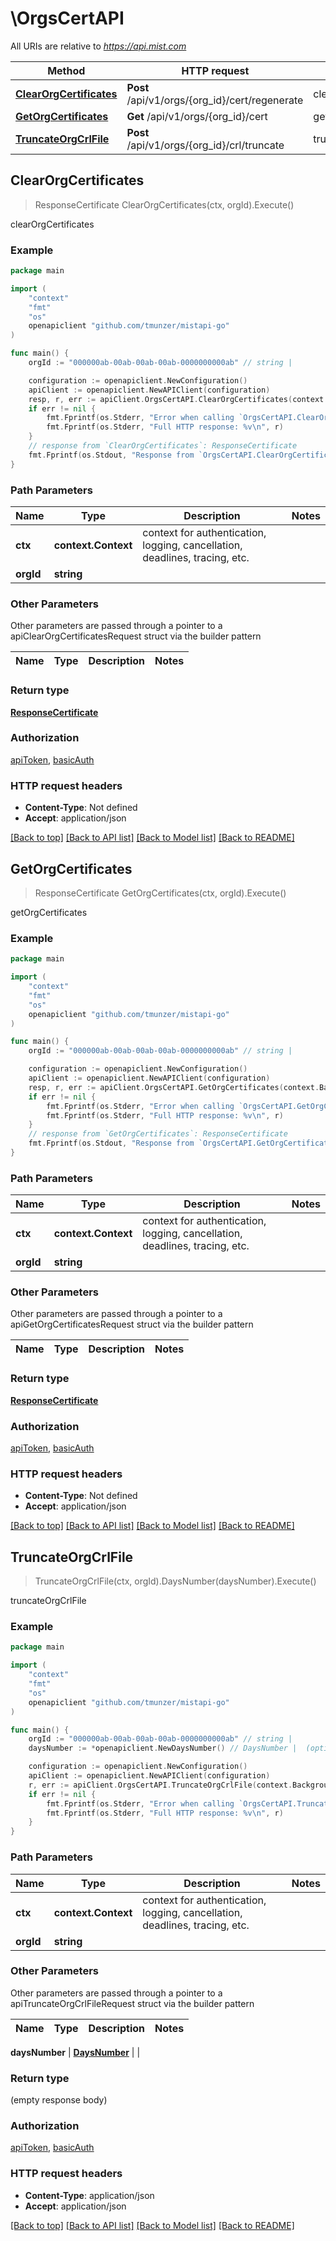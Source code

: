 # \OrgsCertAPI

All URIs are relative to *https://api.mist.com*

Method | HTTP request | Description
------------- | ------------- | -------------
[**ClearOrgCertificates**](OrgsCertAPI.md#ClearOrgCertificates) | **Post** /api/v1/orgs/{org_id}/cert/regenerate | clearOrgCertificates
[**GetOrgCertificates**](OrgsCertAPI.md#GetOrgCertificates) | **Get** /api/v1/orgs/{org_id}/cert | getOrgCertificates
[**TruncateOrgCrlFile**](OrgsCertAPI.md#TruncateOrgCrlFile) | **Post** /api/v1/orgs/{org_id}/crl/truncate | truncateOrgCrlFile



## ClearOrgCertificates

> ResponseCertificate ClearOrgCertificates(ctx, orgId).Execute()

clearOrgCertificates



### Example

```go
package main

import (
	"context"
	"fmt"
	"os"
	openapiclient "github.com/tmunzer/mistapi-go"
)

func main() {
	orgId := "000000ab-00ab-00ab-00ab-0000000000ab" // string | 

	configuration := openapiclient.NewConfiguration()
	apiClient := openapiclient.NewAPIClient(configuration)
	resp, r, err := apiClient.OrgsCertAPI.ClearOrgCertificates(context.Background(), orgId).Execute()
	if err != nil {
		fmt.Fprintf(os.Stderr, "Error when calling `OrgsCertAPI.ClearOrgCertificates``: %v\n", err)
		fmt.Fprintf(os.Stderr, "Full HTTP response: %v\n", r)
	}
	// response from `ClearOrgCertificates`: ResponseCertificate
	fmt.Fprintf(os.Stdout, "Response from `OrgsCertAPI.ClearOrgCertificates`: %v\n", resp)
}
```

### Path Parameters


Name | Type | Description  | Notes
------------- | ------------- | ------------- | -------------
**ctx** | **context.Context** | context for authentication, logging, cancellation, deadlines, tracing, etc.
**orgId** | **string** |  | 

### Other Parameters

Other parameters are passed through a pointer to a apiClearOrgCertificatesRequest struct via the builder pattern


Name | Type | Description  | Notes
------------- | ------------- | ------------- | -------------


### Return type

[**ResponseCertificate**](ResponseCertificate.md)

### Authorization

[apiToken](../README.md#apiToken), [basicAuth](../README.md#basicAuth)

### HTTP request headers

- **Content-Type**: Not defined
- **Accept**: application/json

[[Back to top]](#) [[Back to API list]](../README.md#documentation-for-api-endpoints)
[[Back to Model list]](../README.md#documentation-for-models)
[[Back to README]](../README.md)


## GetOrgCertificates

> ResponseCertificate GetOrgCertificates(ctx, orgId).Execute()

getOrgCertificates



### Example

```go
package main

import (
	"context"
	"fmt"
	"os"
	openapiclient "github.com/tmunzer/mistapi-go"
)

func main() {
	orgId := "000000ab-00ab-00ab-00ab-0000000000ab" // string | 

	configuration := openapiclient.NewConfiguration()
	apiClient := openapiclient.NewAPIClient(configuration)
	resp, r, err := apiClient.OrgsCertAPI.GetOrgCertificates(context.Background(), orgId).Execute()
	if err != nil {
		fmt.Fprintf(os.Stderr, "Error when calling `OrgsCertAPI.GetOrgCertificates``: %v\n", err)
		fmt.Fprintf(os.Stderr, "Full HTTP response: %v\n", r)
	}
	// response from `GetOrgCertificates`: ResponseCertificate
	fmt.Fprintf(os.Stdout, "Response from `OrgsCertAPI.GetOrgCertificates`: %v\n", resp)
}
```

### Path Parameters


Name | Type | Description  | Notes
------------- | ------------- | ------------- | -------------
**ctx** | **context.Context** | context for authentication, logging, cancellation, deadlines, tracing, etc.
**orgId** | **string** |  | 

### Other Parameters

Other parameters are passed through a pointer to a apiGetOrgCertificatesRequest struct via the builder pattern


Name | Type | Description  | Notes
------------- | ------------- | ------------- | -------------


### Return type

[**ResponseCertificate**](ResponseCertificate.md)

### Authorization

[apiToken](../README.md#apiToken), [basicAuth](../README.md#basicAuth)

### HTTP request headers

- **Content-Type**: Not defined
- **Accept**: application/json

[[Back to top]](#) [[Back to API list]](../README.md#documentation-for-api-endpoints)
[[Back to Model list]](../README.md#documentation-for-models)
[[Back to README]](../README.md)


## TruncateOrgCrlFile

> TruncateOrgCrlFile(ctx, orgId).DaysNumber(daysNumber).Execute()

truncateOrgCrlFile



### Example

```go
package main

import (
	"context"
	"fmt"
	"os"
	openapiclient "github.com/tmunzer/mistapi-go"
)

func main() {
	orgId := "000000ab-00ab-00ab-00ab-0000000000ab" // string | 
	daysNumber := *openapiclient.NewDaysNumber() // DaysNumber |  (optional)

	configuration := openapiclient.NewConfiguration()
	apiClient := openapiclient.NewAPIClient(configuration)
	r, err := apiClient.OrgsCertAPI.TruncateOrgCrlFile(context.Background(), orgId).DaysNumber(daysNumber).Execute()
	if err != nil {
		fmt.Fprintf(os.Stderr, "Error when calling `OrgsCertAPI.TruncateOrgCrlFile``: %v\n", err)
		fmt.Fprintf(os.Stderr, "Full HTTP response: %v\n", r)
	}
}
```

### Path Parameters


Name | Type | Description  | Notes
------------- | ------------- | ------------- | -------------
**ctx** | **context.Context** | context for authentication, logging, cancellation, deadlines, tracing, etc.
**orgId** | **string** |  | 

### Other Parameters

Other parameters are passed through a pointer to a apiTruncateOrgCrlFileRequest struct via the builder pattern


Name | Type | Description  | Notes
------------- | ------------- | ------------- | -------------

 **daysNumber** | [**DaysNumber**](DaysNumber.md) |  | 

### Return type

 (empty response body)

### Authorization

[apiToken](../README.md#apiToken), [basicAuth](../README.md#basicAuth)

### HTTP request headers

- **Content-Type**: application/json
- **Accept**: application/json

[[Back to top]](#) [[Back to API list]](../README.md#documentation-for-api-endpoints)
[[Back to Model list]](../README.md#documentation-for-models)
[[Back to README]](../README.md)

